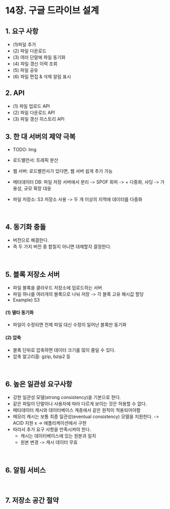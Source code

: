 # 14장. 구글 드라이브 설계
## 1. 요구 사항
- (1)파일 추가
- (2) 파일 다운로드
- (3) 여러 단말에 파일 동기화
- (4) 파일 갱신 이력 조회
- (5) 파일 공유
- (6) 파일 편집 & 삭제 알림 표시

## 2. API
- (1) 파일 업로드 API
- (2) 파일 다운로드 API
- (3) 파일 갱신 히스토리 API

## 3. 한 대 서버의 제약 극복
- TODO: Img

- 로드밸런서: 트래픽 분산
- 웹 서버: 로드밸런서가 있다면, 웹 서버 쉽게 추가 가능
- 메타데이터 DB: 파일 저장 서버에서 분리 -> SPOF 회피 -> + 다중화, 샤딩 -> 가용성, 규모 확장 대응
- 파일 저장소: S3 저장소 사용 -> 두 개 이상의 지역에 데이터를 다중화

<br>

## 4. 동기화 충돌
- 버전으로 해결한다.
- 즉 두 가지 버전 중 합칠지 아니면 대체할지 결정한다.

<br>

## 5. 블록 저장소 서버
- 파일 블록을 클라우드 저장소에 업로드하는 서버
- 파일 하나를 여러개의 블록으로 나눠 저장 -> 각 블록 고유 해시값 할당 
- Example) S3


#### (1) 델타 동기화
- 파일이 수정되면 전체 파일 대신 수정이 일어난 블록만 동기화 

#### (2) 압축 
- 블록 단위로 압축하면 데이터 크기를 많이 줄일 수 있다.
- 압축 알고리즘: gzip, bzip2 등

<br>

## 6. 높은 일관성 요구사항
- 강한 일관성 모델(strong consistency)을 기본으로 한다.
- 같은 파일이 단말이나 사용자에 따라 다르게 보이는 것은 허용할 수 없다.
- 메타데이터 캐시와 데이터베이스 계층에서 같은 원칙이 적용되어야함
- 메모리 캐시는 보통 최종 일관성(eventual consistency) 모델을 지원한다. -> ACID 지원 x -> 애플리케이션에서 구현
- 따라서 추가 요구 사항을 만족시켜야 한다.
    - 캐시는 데이터베이스에 있는 원본과 일치
    - 원본 변경 -> 캐시 데이터 무효 

<br>

## 6. 알림 서비스

<br>

## 7. 저장소 공간 절약

